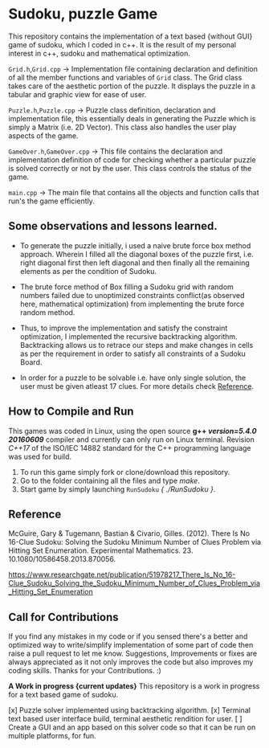 # Sudoku, puzzle Game

This repository contains the implementation of a text based {without GUI} game of sudoku, which I coded in c++.
It is the result of my personal interest in c++, sudoku and mathematical optimization.

`Grid.h`,`Grid.cpp` -> Implementation file containing declaration and definition of all the member functions and variables of `Grid` class. The Grid class takes care of the aesthetic portion of the puzzle. It displays the puzzle in a tabular and graphic view for ease of user.

`Puzzle.h`,`Puzzle.cpp` -> Puzzle class definition, declaration and implementation file, this essentially deals in generating the Puzzle which is simply a Matrix (i.e. 2D Vector). This class also handles the user play aspects of the game.

`GameOver.h`,`GameOver.cpp` -> This file contains the declaration and implementation definition of code for checking whether a particular puzzle is solved correctly or not by the user. This class controls the status of the game.

`main.cpp` -> The main file that contains all the objects and function calls that run's the game efficiently.

## Some observations and lessons learned.
* To generate the puzzle initially, i used a naive brute force box method approach. Wherein I filled all the diagonal boxes of the puzzle first, i.e. right diagonal first then left diagonal and then finally all the remaining elements as per the condition of Sudoku.

* The brute force method of Box filling a Sudoku grid with random numbers failed due to unoptimized constraints conflict(as observed here, mathematical optimization) from implementing the brute force random method.

* Thus, to improve the implementation and satisfy the constraint optimization, I implemented the recursive backtracking algorithm. Backtracking allows us to retrace our steps and make changes in cells as per the requirement in order to satisfy all constraints of a Sudoku Board.

* In order for a puzzle to be solvable i.e. have only single solution, the user must be given atleast 17 clues. For more details check [Reference](#Reference).


## How to Compile and Run
This games was coded in Linux, using the open source **g++ *version=5.4.0 20160609*** compiler and currently can only run on Linux terminal. Revision *C++17* of the ISO/IEC 14882 standard for the C++ programming language was used for build.

1. To run this game simply fork or clone/download this repository.
2. Go to the folder containing all the files and type *make*.
3. Start game by simply launching `RunSudoku` *{ ./RunSudoku }*.

## Reference 
McGuire, Gary & Tugemann, Bastian & Civario, Gilles. (2012). There Is No 16-Clue Sudoku: Solving the Sudoku Minimum Number of Clues Problem via Hitting Set Enumeration. Experimental Mathematics. 23. 10.1080/10586458.2013.870056.

https://www.researchgate.net/publication/51978217_There_Is_No_16-Clue_Sudoku_Solving_the_Sudoku_Minimum_Number_of_Clues_Problem_via_Hitting_Set_Enumeration

## Call for Contributions
If you find any mistakes in my code or if you sensed there's a better and optimized way to write/simplify implementation of some part of code then raise a pull request to let me know. Suggestions, Improvements or fixes are always appreciated as it not only improves the code but also improves my coding skills. 
Thanks for your Contributions. :)

**A Work in progress {current updates}**
This repository is a work in progress for a text based game of sudoku.

[x] Puzzle solver implemented using backtracking algorithm.
[x] Terminal text based user interface build, terminal aesthetic rendition for user.
[ ] Create a GUI and an app based on this solver code so that it can be run on multiple platforms, for fun.